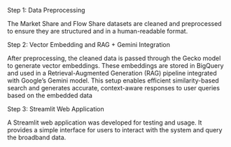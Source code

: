 Step 1: Data Preprocessing
 
 The Market Share and Flow Share datasets are cleaned and preprocessed to ensure they are structured and in a human-readable format. 
 
Step 2: Vector Embedding and RAG + Gemini Integration

After preprocessing, the cleaned data is passed through the Gecko model to generate vector embeddings. These embeddings are stored in BigQuery and used in a Retrieval-Augmented Generation (RAG) pipeline integrated with Google’s Gemini model. This setup enables efficient similarity-based search and generates accurate, context-aware responses to user queries based on the embedded data

Step 3: Streamlit Web Application
 
 A Streamlit web application was developed for testing and usage. It provides a simple interface for users to interact with the system and query the broadband data.
